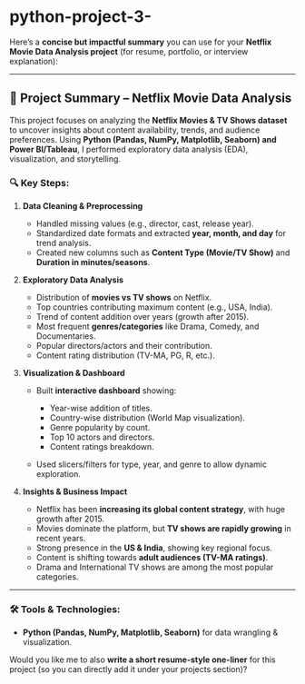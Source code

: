 # python-project-3-

Here’s a **concise but impactful summary** you can use for your **Netflix Movie Data Analysis project** (for resume, portfolio, or interview explanation):

---

## 📌 Project Summary – Netflix Movie Data Analysis

This project focuses on analyzing the **Netflix Movies & TV Shows dataset** to uncover insights about content availability, trends, and audience preferences. Using **Python (Pandas, NumPy, Matplotlib, Seaborn) and Power BI/Tableau**, I performed exploratory data analysis (EDA), visualization, and storytelling.

### 🔍 Key Steps:

1. **Data Cleaning & Preprocessing**

   * Handled missing values (e.g., director, cast, release year).
   * Standardized date formats and extracted **year, month, and day** for trend analysis.
   * Created new columns such as **Content Type (Movie/TV Show)** and **Duration in minutes/seasons**.

2. **Exploratory Data Analysis**

   * Distribution of **movies vs TV shows** on Netflix.
   * Top countries contributing maximum content (e.g., USA, India).
   * Trend of content addition over years (growth after 2015).
   * Most frequent **genres/categories** like Drama, Comedy, and Documentaries.
   * Popular directors/actors and their contribution.
   * Content rating distribution (TV-MA, PG, R, etc.).

3. **Visualization & Dashboard**

   * Built **interactive dashboard** showing:

     * Year-wise addition of titles.
     * Country-wise distribution (World Map visualization).
     * Genre popularity by count.
     * Top 10 actors and directors.
     * Content ratings breakdown.
   * Used slicers/filters for type, year, and genre to allow dynamic exploration.

4. **Insights & Business Impact**

   * Netflix has been **increasing its global content strategy**, with huge growth after 2015.
   * Movies dominate the platform, but **TV shows are rapidly growing** in recent years.
   * Strong presence in the **US & India**, showing key regional focus.
   * Content is shifting towards **adult audiences (TV-MA ratings)**.
   * Drama and International TV shows are among the most popular categories.

---

### 🛠 Tools & Technologies:

* **Python (Pandas, NumPy, Matplotlib, Seaborn)** for data wrangling & visualization.


Would you like me to also **write a short resume-style one-liner** for this project (so you can directly add it under your projects section)?
